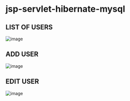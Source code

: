 # jsp-servlet-hibernate-mysql
## LIST OF USERS
![image](https://github.com/vlantonakos/jsp-servlet-hibernate-mysql/assets/107072477/73523eba-bb79-4ccf-b603-305e7f7af675)
## ADD USER
![image](https://github.com/vlantonakos/jsp-servlet-hibernate-mysql/assets/107072477/25b0c819-60de-40ca-a1ce-aa436fe82522)
## EDIT USER
![image](https://github.com/vlantonakos/jsp-servlet-hibernate-mysql/assets/107072477/139f395d-a00b-4e42-969d-950c1731b09c)
